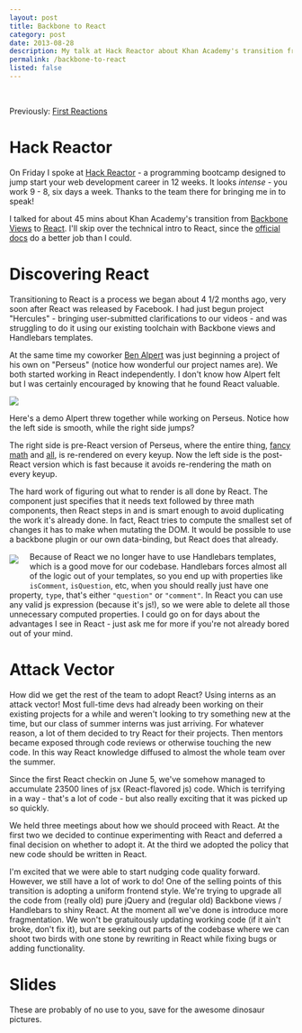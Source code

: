```yaml
---
layout: post
title: Backbone to React
category: post
date: 2013-08-28
description: My talk at Hack Reactor about Khan Academy's transition from Backbone to React
permalink: /backbone-to-react
listed: false
---
```


<div style="height: 17px;"></div>

Previously: [First Reactions](/react/)

Hack Reactor
============

On Friday I spoke at [Hack Reactor](http://hackreactor.com/) - a programming
bootcamp designed to jump start your web development career in 12 weeks. It
looks *intense* - you work 9 - 8, six days a week. Thanks to the team there for
bringing me in to speak!

I talked for about 45 mins about Khan Academy's transition from [Backbone
Views](http://backbonejs.org/#View) to
[React](http://facebook.github.io/react/). I'll skip over the technical intro
to React, since the [official docs](http://facebook.github.io/react/docs/) do a
better job than I could.

Discovering React
=================

Transitioning to React is a process we began about 4 1/2 months ago, very soon
after React was released by Facebook. I had just begun project "Hercules" -
bringing user-submitted clarifications to our videos - and was struggling to do
it using our existing toolchain with Backbone views and Handlebars templates.

At the same time my coworker [Ben Alpert](http://benalpert.com/) was just
beginning a project of his own on "Perseus" (notice how wonderful our project
names are). We both started working in React independently. I don't know how
Alpert felt but I was certainly encouraged by knowing that he found React
valuable.

<img src="/media/img/monkeys.gif" id="monkeys">

Here's a demo Alpert threw together while working on Perseus.  Notice how the
left side is smooth, while the right side jumps?

The right side is pre-React version of Perseus, where the entire thing, [fancy
math](https://github.com/Khan/KaTeX) and
[all](https://github.com/Khan/perseus), is re-rendered on every keyup. Now the
left side is the post-React version which is fast because it avoids
re-rendering the math on every keyup.

The hard work of figuring out what to render is all done by React. The
component just specifies that it needs text followed by three math components,
then React steps in and is smart enough to avoid duplicating the work it's
already done. In fact, React tries to compute the smallest set of changes it
has to make when mutating the DOM. It would be possible to use a backbone
plugin or our own data-binding, but React does that already.

<img src="/media/img/deleteprops.png" style="float: left; margin: 5px 20px 40px 0;" />

Because of React we no longer have to use Handlebars templates, which is a good
move for our codebase. Handlebars forces almost all of the logic out of your
templates, so you end up with properties like `isComment`, `isQuestion`, etc,
when you should really just have one property, `type`, that's either
`"question"` or `"comment"`. In React you can use any valid js expression
(because it's js!), so we were able to delete all those unnecessary computed
properties. I could go on for days about the advantages I see in React - just
ask me for more if you're not already bored out of your mind.

<h1 style="clear: both;">Attack Vector</h1>

How did we get the rest of the team to adopt React? Using interns as an attack
vector! Most full-time devs had already been working on their existing projects
for a while and weren't looking to try something new at the time, but our class
of summer interns was just arriving. For whatever reason, a lot of them decided
to try React for their projects. Then mentors became exposed through code
reviews or otherwise touching the new code. In this way React knowledge
diffused to almost the whole team over the summer.

Since the first React checkin on June 5, we've somehow managed to accumulate
23500 lines of jsx (React-flavored js) code. Which is terrifying in a way -
that's a lot of code - but also really exciting that it was picked up so
quickly.

We held three meetings about how we should proceed with React. At the first two
we decided to continue experimenting with React and deferred a final decision
on whether to adopt it. At the third we adopted the policy that new code should
be written in React.

I'm excited that we were able to start nudging code quality forward. However,
we still have a lot of work to do! One of the selling points of this transition
is adopting a uniform frontend style. We're trying to upgrade all the code from
(really old) pure jQuery and (regular old) Backbone views / Handlebars to shiny
React. At the moment all we've done is introduce more fragmentation. We won't
be gratuitously updating working code (if it ain't broke, don't fix it), but
are seeking out parts of the codebase where we can shoot two birds with one
stone by rewriting in React while fixing bugs or adding functionality.

Slides
======

These are probably of no use to you, save for the awesome dinosaur pictures.

<script async class="speakerdeck-embed" data-id="b3b220501fd6013114a30a360350e1fc" data-ratio="1.33333333333333" src="//speakerdeck.com/assets/embed.js"></script>

